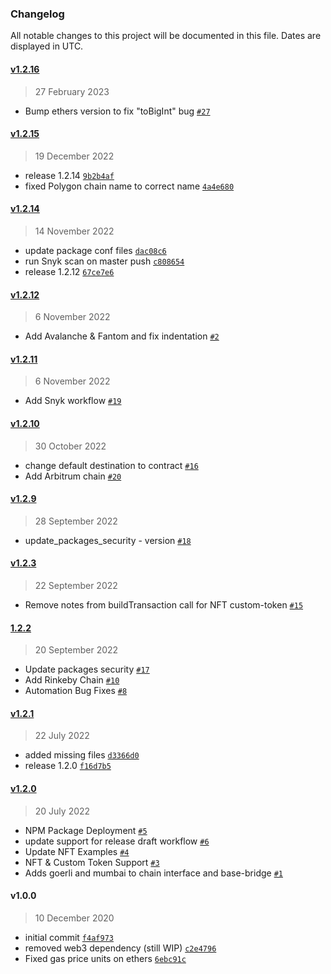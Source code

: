 ### Changelog

All notable changes to this project will be documented in this file. Dates are displayed in UTC.

#### [v1.2.16](https://github.com/fireblocks/fireblocks-defi-sdk/compare/v1.2.15...v1.2.16)

> 27 February 2023

- Bump ethers version to fix "toBigInt" bug [`#27`](https://github.com/fireblocks/fireblocks-defi-sdk/pull/27)

#### [v1.2.15](https://github.com/fireblocks/fireblocks-defi-sdk/compare/v1.2.14...v1.2.15)

> 19 December 2022

- release 1.2.14 [`9b2b4af`](https://github.com/fireblocks/fireblocks-defi-sdk/commit/9b2b4af8f3cda561013c48b2266a7499792e2d52)
- fixed Polygon chain name to correct name [`4a4e680`](https://github.com/fireblocks/fireblocks-defi-sdk/commit/4a4e680aca9473c52af4c7d994ab2c0652951161)

#### [v1.2.14](https://github.com/fireblocks/fireblocks-defi-sdk/compare/v1.2.12...v1.2.14)

> 14 November 2022

- update package conf files [`dac08c6`](https://github.com/fireblocks/fireblocks-defi-sdk/commit/dac08c663f47daf60d09348360153c4795ef9cf8)
- run Snyk scan on master push [`c808654`](https://github.com/fireblocks/fireblocks-defi-sdk/commit/c808654f3c3001989abceaa13a00fff50996fb70)
- release 1.2.12 [`67ce7e6`](https://github.com/fireblocks/fireblocks-defi-sdk/commit/67ce7e616c51f84996e9075f2fc98e8502a93699)

#### [v1.2.12](https://github.com/fireblocks/fireblocks-defi-sdk/compare/v1.2.11...v1.2.12)

> 6 November 2022

- Add Avalanche & Fantom and fix indentation [`#2`](https://github.com/fireblocks/fireblocks-defi-sdk/pull/2)

#### [v1.2.11](https://github.com/fireblocks/fireblocks-defi-sdk/compare/v1.2.10...v1.2.11)

> 6 November 2022

- Add Snyk workflow [`#19`](https://github.com/fireblocks/fireblocks-defi-sdk/pull/19)

#### [v1.2.10](https://github.com/fireblocks/fireblocks-defi-sdk/compare/v1.2.9...v1.2.10)

> 30 October 2022

- change default destination to contract [`#16`](https://github.com/fireblocks/fireblocks-defi-sdk/pull/16)
- Add Arbitrum chain [`#20`](https://github.com/fireblocks/fireblocks-defi-sdk/pull/20)

#### [v1.2.9](https://github.com/fireblocks/fireblocks-defi-sdk/compare/v1.2.3...v1.2.9)

> 28 September 2022

- update_packages_security - version [`#18`](https://github.com/fireblocks/fireblocks-defi-sdk/pull/18)

#### [v1.2.3](https://github.com/fireblocks/fireblocks-defi-sdk/compare/1.2.2...v1.2.3)

> 22 September 2022

- Remove notes from buildTransaction call for NFT custom-token [`#15`](https://github.com/fireblocks/fireblocks-defi-sdk/pull/15)

#### [1.2.2](https://github.com/fireblocks/fireblocks-defi-sdk/compare/v1.2.1...1.2.2)

> 20 September 2022

- Update packages security [`#17`](https://github.com/fireblocks/fireblocks-defi-sdk/pull/17)
- Add Rinkeby Chain [`#10`](https://github.com/fireblocks/fireblocks-defi-sdk/pull/10)
- Automation Bug Fixes [`#8`](https://github.com/fireblocks/fireblocks-defi-sdk/pull/8)

#### [v1.2.1](https://github.com/fireblocks/fireblocks-defi-sdk/compare/v1.2.0...v1.2.1)

> 22 July 2022

- added missing files [`d3366d0`](https://github.com/fireblocks/fireblocks-defi-sdk/commit/d3366d073311e9d1e00e2611e828ce8675fa82a1)
- release 1.2.0 [`f16d7b5`](https://github.com/fireblocks/fireblocks-defi-sdk/commit/f16d7b51cf6ee215525cdaa71e1a47582ac5b993)

#### [v1.2.0](https://github.com/fireblocks/fireblocks-defi-sdk/compare/v1.0.0...v1.2.0)

> 20 July 2022

- NPM Package Deployment [`#5`](https://github.com/fireblocks/fireblocks-defi-sdk/pull/5)
- update support for release draft workflow [`#6`](https://github.com/fireblocks/fireblocks-defi-sdk/pull/6)
- Update NFT Examples [`#4`](https://github.com/fireblocks/fireblocks-defi-sdk/pull/4)
- NFT & Custom Token Support [`#3`](https://github.com/fireblocks/fireblocks-defi-sdk/pull/3)
- Adds goerli and mumbai to chain interface and base-bridge [`#1`](https://github.com/fireblocks/fireblocks-defi-sdk/pull/1)

#### v1.0.0

> 10 December 2020

- initial commit [`f4af973`](https://github.com/fireblocks/fireblocks-defi-sdk/commit/f4af97301dc7ec347b4c70ca691d43b156da6ad8)
- removed web3 dependency (still WIP) [`c2e4796`](https://github.com/fireblocks/fireblocks-defi-sdk/commit/c2e4796aa2f0f95edbaff9e6824fbeadc62e89a6)
- Fixed gas price units on ethers [`6ebc91c`](https://github.com/fireblocks/fireblocks-defi-sdk/commit/6ebc91c399a4402901b1d69c89abdc31be6299a6)
